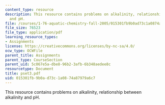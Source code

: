 ```yaml
---
content_type: resource
description: This resource contains problems on alkalinity, relationship between alkalinity
  and pH.
file: /courses/1-76-aquatic-chemistry-fall-2005/015301fb9b0ad73c1a0874a87979a6c7_pset3.pdf
file_size: 76523
file_type: application/pdf
learning_resource_types:
- Assignments
license: https://creativecommons.org/licenses/by-nc-sa/4.0/
ocw_type: OCWFile
parent_title: Assignments
parent_type: CourseSection
parent_uid: 5c067e5a-dbe8-96b2-3afb-6b348aedee8c
resourcetype: Document
title: pset3.pdf
uid: 015301fb-9b0a-d73c-1a08-74a87979a6c7
---
```

This resource contains problems on alkalinity, relationship between alkalinity and pH.